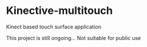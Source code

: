 Kinective-multitouch
====================

Kinect based touch surface application

This project is still ongoing... Not suitable for public use
